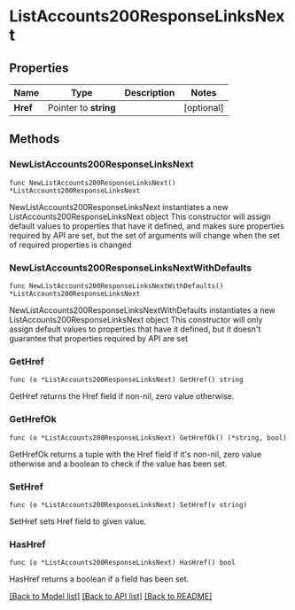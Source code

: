 # ListAccounts200ResponseLinksNext

## Properties

Name | Type | Description | Notes
------------ | ------------- | ------------- | -------------
**Href** | Pointer to **string** |  | [optional] 

## Methods

### NewListAccounts200ResponseLinksNext

`func NewListAccounts200ResponseLinksNext() *ListAccounts200ResponseLinksNext`

NewListAccounts200ResponseLinksNext instantiates a new ListAccounts200ResponseLinksNext object
This constructor will assign default values to properties that have it defined,
and makes sure properties required by API are set, but the set of arguments
will change when the set of required properties is changed

### NewListAccounts200ResponseLinksNextWithDefaults

`func NewListAccounts200ResponseLinksNextWithDefaults() *ListAccounts200ResponseLinksNext`

NewListAccounts200ResponseLinksNextWithDefaults instantiates a new ListAccounts200ResponseLinksNext object
This constructor will only assign default values to properties that have it defined,
but it doesn't guarantee that properties required by API are set

### GetHref

`func (o *ListAccounts200ResponseLinksNext) GetHref() string`

GetHref returns the Href field if non-nil, zero value otherwise.

### GetHrefOk

`func (o *ListAccounts200ResponseLinksNext) GetHrefOk() (*string, bool)`

GetHrefOk returns a tuple with the Href field if it's non-nil, zero value otherwise
and a boolean to check if the value has been set.

### SetHref

`func (o *ListAccounts200ResponseLinksNext) SetHref(v string)`

SetHref sets Href field to given value.

### HasHref

`func (o *ListAccounts200ResponseLinksNext) HasHref() bool`

HasHref returns a boolean if a field has been set.


[[Back to Model list]](../README.md#documentation-for-models) [[Back to API list]](../README.md#documentation-for-api-endpoints) [[Back to README]](../README.md)


